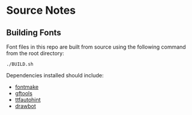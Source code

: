# Source Notes

## Building Fonts 
Font files in this repo are built from source using the following command from the root directory:
```
./BUILD.sh
```
Dependencies installed should include:
 - [fontmake](https://github.com/googlei18n/fontmake)
 - [gftools](https://github.com/googlefonts/gftools)
 - [ttfautohint](https://www.freetype.org/ttfautohint/)
 - [drawbot](http://drawbot.com)
